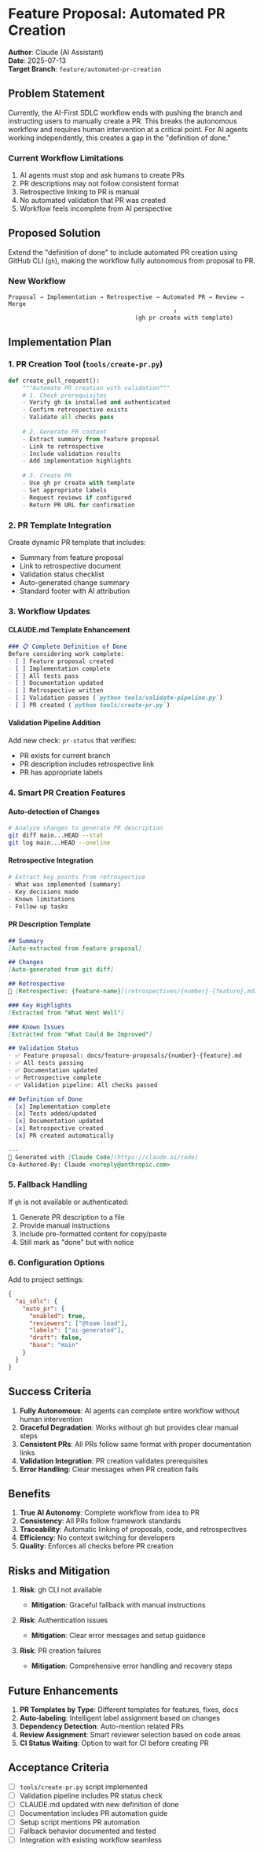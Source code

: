 # Feature Proposal: Automated PR Creation

**Author**: Claude (AI Assistant)  
**Date**: 2025-07-13  
**Target Branch**: `feature/automated-pr-creation`

## Problem Statement

Currently, the AI-First SDLC workflow ends with pushing the branch and instructing users to manually create a PR. This breaks the autonomous workflow and requires human intervention at a critical point. For AI agents working independently, this creates a gap in the "definition of done."

### Current Workflow Limitations
1. AI agents must stop and ask humans to create PRs
2. PR descriptions may not follow consistent format
3. Retrospective linking to PR is manual
4. No automated validation that PR was created
5. Workflow feels incomplete from AI perspective

## Proposed Solution

Extend the "definition of done" to include automated PR creation using GitHub CLI (`gh`), making the workflow fully autonomous from proposal to PR.

### New Workflow
```
Proposal → Implementation → Retrospective → Automated PR → Review → Merge
                                               ↑
                                    (gh pr create with template)
```

## Implementation Plan

### 1. PR Creation Tool (`tools/create-pr.py`)
```python
def create_pull_request():
    """Automate PR creation with validation"""
    # 1. Check prerequisites
    - Verify gh is installed and authenticated
    - Confirm retrospective exists
    - Validate all checks pass
    
    # 2. Generate PR content
    - Extract summary from feature proposal
    - Link to retrospective
    - Include validation results
    - Add implementation highlights
    
    # 3. Create PR
    - Use gh pr create with template
    - Set appropriate labels
    - Request reviews if configured
    - Return PR URL for confirmation
```

### 2. PR Template Integration
Create dynamic PR template that includes:
- Summary from feature proposal
- Link to retrospective document
- Validation status checklist
- Auto-generated change summary
- Standard footer with AI attribution

### 3. Workflow Updates

#### CLAUDE.md Template Enhancement
```markdown
### 📋 Complete Definition of Done
Before considering work complete:
- [ ] Feature proposal created
- [ ] Implementation complete
- [ ] All tests pass
- [ ] Documentation updated
- [ ] Retrospective written
- [ ] Validation passes (`python tools/validate-pipeline.py`)
- [ ] PR created (`python tools/create-pr.py`)
```

#### Validation Pipeline Addition
Add new check: `pr-status` that verifies:
- PR exists for current branch
- PR description includes retrospective link
- PR has appropriate labels

### 4. Smart PR Creation Features

#### Auto-detection of Changes
```bash
# Analyze changes to generate PR description
git diff main...HEAD --stat
git log main...HEAD --oneline
```

#### Retrospective Integration
```python
# Extract key points from retrospective
- What was implemented (summary)
- Key decisions made
- Known limitations
- Follow-up tasks
```

#### PR Description Template
```markdown
## Summary
[Auto-extracted from feature proposal]

## Changes
[Auto-generated from git diff]

## Retrospective
📝 [Retrospective: {feature-name}](retrospectives/{number}-{feature}.md)

### Key Highlights
[Extracted from "What Went Well"]

### Known Issues
[Extracted from "What Could Be Improved"]

## Validation Status
- ✅ Feature proposal: docs/feature-proposals/{number}-{feature}.md
- ✅ All tests passing
- ✅ Documentation updated
- ✅ Retrospective complete
- ✅ Validation pipeline: All checks passed

## Definition of Done
- [x] Implementation complete
- [x] Tests added/updated
- [x] Documentation updated
- [x] Retrospective created
- [x] PR created automatically

---
🤖 Generated with [Claude Code](https://claude.ai/code)
Co-Authored-By: Claude <noreply@anthropic.com>
```

### 5. Fallback Handling

If `gh` is not available or authenticated:
1. Generate PR description to a file
2. Provide manual instructions
3. Include pre-formatted content for copy/paste
4. Still mark as "done" but with notice

### 6. Configuration Options

Add to project settings:
```json
{
  "ai_sdlc": {
    "auto_pr": {
      "enabled": true,
      "reviewers": ["@team-lead"],
      "labels": ["ai-generated"],
      "draft": false,
      "base": "main"
    }
  }
}
```

## Success Criteria

1. **Fully Autonomous**: AI agents can complete entire workflow without human intervention
2. **Graceful Degradation**: Works without gh but provides clear manual steps
3. **Consistent PRs**: All PRs follow same format with proper documentation links
4. **Validation Integration**: PR creation validates prerequisites
5. **Error Handling**: Clear messages when PR creation fails

## Benefits

1. **True AI Autonomy**: Complete workflow from idea to PR
2. **Consistency**: All PRs follow framework standards
3. **Traceability**: Automatic linking of proposals, code, and retrospectives
4. **Efficiency**: No context switching for developers
5. **Quality**: Enforces all checks before PR creation

## Risks and Mitigation

1. **Risk**: gh CLI not available
   - **Mitigation**: Graceful fallback with manual instructions

2. **Risk**: Authentication issues
   - **Mitigation**: Clear error messages and setup guidance

3. **Risk**: PR creation failures
   - **Mitigation**: Comprehensive error handling and recovery steps

## Future Enhancements

1. **PR Templates by Type**: Different templates for features, fixes, docs
2. **Auto-labeling**: Intelligent label assignment based on changes
3. **Dependency Detection**: Auto-mention related PRs
4. **Review Assignment**: Smart reviewer selection based on code areas
5. **CI Status Waiting**: Option to wait for CI before creating PR

## Acceptance Criteria

- [ ] `tools/create-pr.py` script implemented
- [ ] Validation pipeline includes PR status check
- [ ] CLAUDE.md updated with new definition of done
- [ ] Documentation includes PR automation guide
- [ ] Setup script mentions PR automation
- [ ] Fallback behavior documented and tested
- [ ] Integration with existing workflow seamless